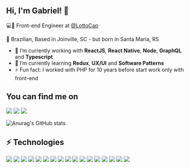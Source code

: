 ## Hi, I'm Gabriel! 👋

💻📱 Front-end Engineer at <a href="https://lottocap.com.br/">@LottoCap</a>

🏡 Brazilian, Based in Joinville, SC - but born in Santa Maria, RS

- 🔭 I’m currently working with **ReactJS**, **React Native**, **Node**, **GraphQL** and **Typescript**
- 🌱 I’m currently learning **Redux**, **UX/UI** and **Software Patterns**
- ⚡ Fun fact: I worked with PHP for 10 years before start work only with front-end

## You can find me on
<a href='https://www.linkedin.com/in/gabriel-dal-carobo/'><img src="https://img.shields.io/badge/-LinkedIn-0A66C2?logo=linkedin&logoColor=white" /></a> <a href='https://www.instagram.com/dalcarobo/'><img src="https://img.shields.io/badge/-Instagram-E4405F?logo=instagram&logoColor=white" /></a> <a href='mailto:gabrieldalcarobo@gmail.com'><img src="https://img.shields.io/badge/-gabrieldalcarobo@gmail.com-EA4335?logo=gmail&logoColor=white" /></a>

![Anurag's GitHub stats](https://github-readme-stats.vercel.app/api?username=dalcarobo&theme=dracula&show_icons=true&count_private=true&hide=contribs,issues)

## :zap: Technologies
<img src="https://img.shields.io/badge/-React-61DAFB?logo=react&logoColor=black" /> <img src="https://img.shields.io/badge/-React%20Native-04A5CF?logo=react&logoColor=white" /> <img src="https://img.shields.io/badge/-JavaScript-F7DF1E?logo=javascript&logoColor=black" /> <img src="https://img.shields.io/badge/-Next.js-000000?logo=next.js&logoColor=white" /> <img src="https://img.shields.io/badge/-NodeJS-339933?logo=node.js&logoColor=white" /> <img src="https://img.shields.io/badge/-HTML5-E34F26?logo=html5&logoColor=white" /> <img src="https://img.shields.io/badge/-CSS3-1572B6?logo=css3&logoColor=white" /> <img src="https://img.shields.io/badge/-TypeScript-3178C6?logo=typescript&logoColor=white" /> <img src="https://img.shields.io/badge/-GraphQL-E10098?logo=graphql&logoColor=white" /> <img src="https://img.shields.io/badge/-Apollo GraphQL-311C87?logo=apollo%20graphql&logoColor=white" /> <img src="https://img.shields.io/badge/-MySQL-4479A1?logo=mysql&logoColor=white" /> <img src="https://img.shields.io/badge/-PostgreSQL-336791?logo=postgresql&logoColor=white" /> <img src="https://img.shields.io/badge/-PHP-777BB4?logo=php&logoColor=white" /> <img src="https://img.shields.io/badge/-VS Code-007ACC?logo=visual%20studio%20code&logoColor=white" /> <img src="https://img.shields.io/badge/-Git-F05032?logo=git&logoColor=white" /> <img src="https://img.shields.io/badge/-GitHub-181717?logo=github&logoColor=white" /> <img src="https://img.shields.io/badge/-CodeIgniter-EF4223?logo=codeigniter&logoColor=white" />
